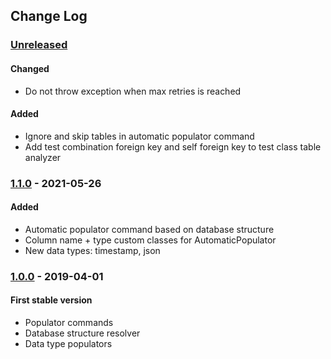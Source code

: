 ## Change Log

### [Unreleased][unreleased]

#### Changed
- Do not throw exception when max retries is reached

#### Added
- Ignore and skip tables in automatic populator command
- Add test combination foreign key and self foreign key to test class table analyzer

### [1.1.0] - 2021-05-26
#### Added
- Automatic populator command based on database structure
- Column name + type custom classes for AutomaticPopulator
- New data types: timestamp, json

### [1.0.0] - 2019-04-01
#### First stable version
- Populator commands
- Database structure resolver
- Data type populators

[unreleased]: https://github.com/lulco/populator/compare/1.1.0...HEAD
[1.1.0]: https://github.com/lulco/populator/compare/1.0.0...1.1.0
[1.0.0]: https://github.com/lulco/populator/compare/f744a241c8cb78327e2d5d382f5af88228779cfb...1.0.0
